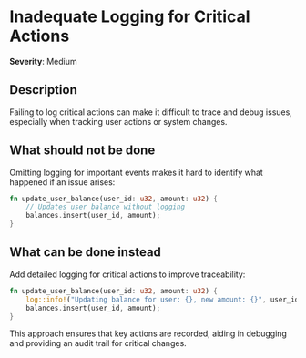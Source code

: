 # Inadequate Logging for Critical Actions

**Severity**: Medium

## Description

Failing to log critical actions can make it difficult to trace and debug issues, especially when tracking user actions
or system changes.

## What should not be done

Omitting logging for important events makes it hard to identify what happened if an issue arises:

```rust
fn update_user_balance(user_id: u32, amount: u32) {
    // Updates user balance without logging
    balances.insert(user_id, amount);
}
```

## What can be done instead

Add detailed logging for critical actions to improve traceability:

```rust
fn update_user_balance(user_id: u32, amount: u32) {
    log::info!("Updating balance for user: {}, new amount: {}", user_id, amount);
    balances.insert(user_id, amount);
}
```

This approach ensures that key actions are recorded, aiding in debugging and providing an audit trail for critical
changes.
